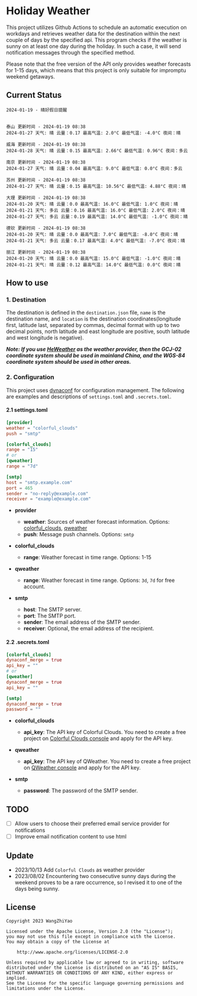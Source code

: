 # Holiday Weather

This project utilizes Github Actions to schedule an automatic execution on workdays and retrieves weather data for the destination within the next couple of days by the  specified api.
This program checks if the weather is sunny on at least one day during the holiday. In such a case, it will send notification messages through the specified method.

Please note that the free version of the API only provides weather forecasts for 1-15 days, which means that this project is only suitable for impromptu weekend getaways.

## Current Status

```
2024-01-19 - 晴好假日提醒


泰山 更新时间 - 2024-01-19 08:38
2024-01-27 天气: 晴 云量：0.17 最高气温: 2.0°C 最低气温: -4.0°C 夜间：晴

威海 更新时间 - 2024-01-19 08:38
2024-01-28 天气: 晴 云量：0.15 最高气温: 2.66°C 最低气温: 0.96°C 夜间：多云

南京 更新时间 - 2024-01-19 08:38
2024-01-27 天气: 晴 云量：0.04 最高气温: 9.0°C 最低气温: 0.0°C 夜间：多云

苏州 更新时间 - 2024-01-19 08:38
2024-01-27 天气: 晴 云量：0.15 最高气温: 10.56°C 最低气温: 4.88°C 夜间：晴

大理 更新时间 - 2024-01-19 08:38
2024-01-20 天气: 晴 云量：0.0 最高气温: 16.0°C 最低气温: 1.0°C 夜间：晴
2024-01-21 天气: 多云 云量：0.16 最高气温: 16.0°C 最低气温: 2.0°C 夜间：晴
2024-01-27 天气: 多云 云量：0.19 最高气温: 14.0°C 最低气温: -1.0°C 夜间：晴

德钦 更新时间 - 2024-01-19 08:38
2024-01-20 天气: 晴 云量：0.0 最高气温: 7.0°C 最低气温: -8.0°C 夜间：晴
2024-01-21 天气: 多云 云量：0.17 最高气温: 4.0°C 最低气温: -7.0°C 夜间：晴

丽江 更新时间 - 2024-01-19 08:38
2024-01-20 天气: 晴 云量：0.0 最高气温: 15.0°C 最低气温: -1.0°C 夜间：晴
2024-01-21 天气: 晴 云量：0.12 最高气温: 14.0°C 最低气温: 0.0°C 夜间：晴

```

## How to use

### 1. Destination

The destination is defined in the `destination.json` file, `name` is the destination name, and `location` is the destination coordinates(longitude first, latitude last, separated by commas, decimal format with up to two decimal points, north latitude and east longitude are positive, south latitude and west longitude is negative).

***Note: If you use [HeWeather](https://dev.qweather.com/docs/) as the weather provider, then the GCJ-02 coordinate system should be used in mainland China, and the WGS-84 coordinate system should be used in other areas.***

### 2. Configuration

This project uses [dynaconf](https://github.com/dynaconf/dynaconf) for configuration management. The following are examples and descriptions of `settings.toml`  and `.secrets.toml`.

#### 2.1 settings.toml

```toml
[provider]
weather = "colorful_clouds"
push = "smtp"

[colorful_clouds]
range = "15"
# or
[qweather]
range = "7d"

[smtp]
host = "smtp.example.com"
port = 465
sender = "no-reply@example.com"
receiver = "example@example.com"
```
- **provider**
  - **weather**: Sources of weather forecast information. Options: [colorful_clouds](https://docs.caiyunapp.com/docs/daily), [qweather](https://dev.qweather.com/docs/api/weather/weather-daily-forecast/)
  - **push**: Message push channels. Options: `smtp`

- **colorful_clouds**
  - **range**:  Weather forecast in time range. Options: 1-15

- **qweather**
  - **range**: Weather forecast in time range. Options: `3d`, `7d` for free account.

- **smtp**
  - **host**: The SMTP server.
  - **port**: The SMTP port.
  - **sender**: The email address of the SMTP sender.
  - **receiver**: Optional, the email address of the recipient.

#### 2.2 .secrets.toml

```toml
[colorful_clouds]
dynaconf_merge = true
api_key = ""
# or
[qweather]
dynaconf_merge = true
api_key = ""

[smtp]
dynaconf_merge = true
password = ""
```

- **colorful_clouds**
  - **api_key**:  The API key of Colorful Clouds. You need to create a free project on [Colorful Clouds console](https://platform.caiyunapp.com/dashboard/index) and apply for the API key.

- **qweather**
  - **api_key**: The API key of QWeather. You need to create a free project on [QWeather console](https://console.qweather.com/#/console) and apply for the API key.

- **smtp**
  - **password**: The password of the SMTP sender.


## TODO

- [ ] Allow users to choose their preferred email service provider for notifications
- [ ] Improve email notification content to use html

## Update
- 2023/10/13 Add `Colorful Clouds` as weather provider 
- 2023/08/02 Encountering two consecutive sunny days during the weekend proves to be a rare occurrence, so I revised it to one of the days being sunny.

## License

    Copyright 2023 WangZhiYao
    
    Licensed under the Apache License, Version 2.0 (the "License");
    you may not use this file except in compliance with the License.
    You may obtain a copy of the License at
    
        http://www.apache.org/licenses/LICENSE-2.0
    
    Unless required by applicable law or agreed to in writing, software
    distributed under the License is distributed on an "AS IS" BASIS,
    WITHOUT WARRANTIES OR CONDITIONS OF ANY KIND, either express or implied.
    See the License for the specific language governing permissions and
    limitations under the License.
